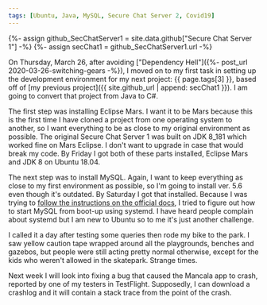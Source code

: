 ```yaml
---
tags: [Ubuntu, Java, MySQL, Secure Chat Server 2, Covid19]
---
```


{%- assign github_SecChatServer1 = site.data.github["Secure Chat Server 1"] -%}
{%- assign secChat1 = github_SecChatServer1.url -%}

On Thursday, March 26, after avoiding ["Dependency Hell"]({%- post_url 2020-03-26-switching-gears -%}), I moved on to my first task in setting up the development environment for my next project: {{ page.tags[3] }}, based off of [my previous project]({{ site.github_url | append: secChat1 }}). I am going to convert that project from Java to C#.

The first step was installing Eclipse Mars. I want it to be Mars because this is the first time I have cloned a project from one operating system to another, so I want everything to be as close to my original environment as possible. The original Secure Chat Server 1 was built on JDK 8_181 which worked fine on Mars Eclipse. I don't want to upgrade in case that would break my code. By Friday I got both of these parts installed, Eclipse Mars and JDK 8 on Ubuntu 18.04.

The next step was to install MySQL. Again, I want to keep everything as close to my first environment as possible, so I'm going to install ver. 5.6 even though it's outdated. By Saturday I got that installed. Because I was trying to [follow the instructions on the official docs][guide I followed], I tried to figure out how to start MySQL from boot-up using systemd. I have heard people complain about systemd but I am new to Ubuntu so to me it's just another challenge.

I called it a day after testing some queries then rode my bike to the park. I saw yellow caution tape wrapped around all the playgrounds, benches and gazebos, but people were still acting pretty normal otherwise, except for the kids who weren't allowed in the skatepark. Strange times.

Next week I will look into fixing a bug that caused the Mancala app to crash, reported by one of my testers in TestFlight. Supposedly, I can download a crashlog and it will contain a stack trace from the point of the crash.

[guide I followed]:https://dev.mysql.com/doc/mysql-secure-deployment-guide/5.7/en/secure-deployment-post-install.html#secure-deployment-systemd-startup "MySQL official docs"
